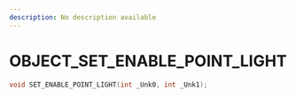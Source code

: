 ```yaml
---
description: No description available 
---
```


# OBJECT\_SET_ENABLE_POINT_LIGHT

```cpp
void SET_ENABLE_POINT_LIGHT(int _Unk0, int _Unk1);
```